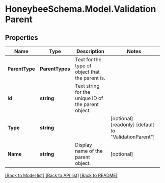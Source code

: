 
# HoneybeeSchema.Model.ValidationParent

## Properties

Name | Type | Description | Notes
------------ | ------------- | ------------- | -------------
**ParentType** | **ParentTypes** | Text for the type of object that the parent is. | 
**Id** | **string** | Text string for the unique ID of the parent object. | 
**Type** | **string** |  | [optional] [readonly] [default to "ValidationParent"]
**Name** | **string** | Display name of the parent object. | [optional] 

[[Back to Model list]](../README.md#documentation-for-models)
[[Back to API list]](../README.md#documentation-for-api-endpoints)
[[Back to README]](../README.md)

